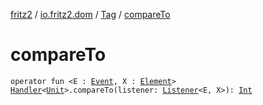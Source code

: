 [fritz2](../../index.md) / [io.fritz2.dom](../index.md) / [Tag](index.md) / [compareTo](./compare-to.md)

# compareTo

`operator fun <E : `[`Event`](https://kotlinlang.org/api/latest/jvm/stdlib/org.w3c.dom.events/-event/index.html)`, X : `[`Element`](https://kotlinlang.org/api/latest/jvm/stdlib/org.w3c.dom/-element/index.html)`> `[`Handler`](../../io.fritz2.binding/-handler/index.md)`<`[`Unit`](https://kotlinlang.org/api/latest/jvm/stdlib/kotlin/-unit/index.html)`>.compareTo(listener: `[`Listener`](../-listener/index.md)`<E, X>): `[`Int`](https://kotlinlang.org/api/latest/jvm/stdlib/kotlin/-int/index.html)